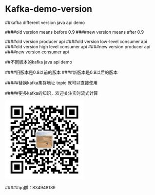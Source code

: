 # Kafka-demo-version
##kafka different version java api demo

####old version means before 0.9
####new version means after 0.9

####old version producer api
####old version low-level consumer api
####old version high level consumer api
####new version producer api
####new version consumer api


##不同版本的kafka java api demo

####旧版本是0.9以前的版本
####新版本是0.9以后的版本

#####替换kafka集群地址  topic  就可以直接使用



#####更多kafka的知识，欢迎关注实时流式计算

![](https://github.com/tree1123/Kafka-demo-version/blob/master/qrcode_for_gh_69ef1361df3b_258.jpg)

#####qq群：834948189


